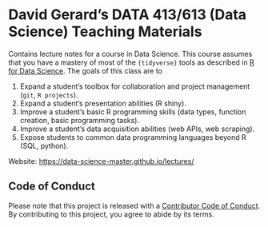 
<!-- README.md is generated from README.Rmd. Please edit that file -->

# David Gerard’s DATA 413/613 (Data Science) Teaching Materials

<!-- badges: start -->

<!-- badges: end -->

Contains lecture notes for a course in Data Science. This course assumes
that you have a mastery of most of the `{tidyverse}` tools as described
in [R for Data Science](https://r4ds.hadley.nz/). The goals of this
class are to

1.  Expand a student’s toolbox for collaboration and project management
    (`git`, `R projects`).
2.  Expand a student’s presentation abilities (R shiny).
3.  Improve a student’s basic R programming skills (data types, function
    creation, basic programming tasks).
4.  Improve a student’s data acquisition abilities (web APIs, web
    scraping).
5.  Expose students to common data programming languages beyond R (SQL,
    python).

Website: <https://data-science-master.github.io/lectures/>

## Code of Conduct

Please note that this project is released with a [Contributor Code of
Conduct](https://contributor-covenant.org/version/2/1/CODE_OF_CONDUCT.html).
By contributing to this project, you agree to abide by its terms.
